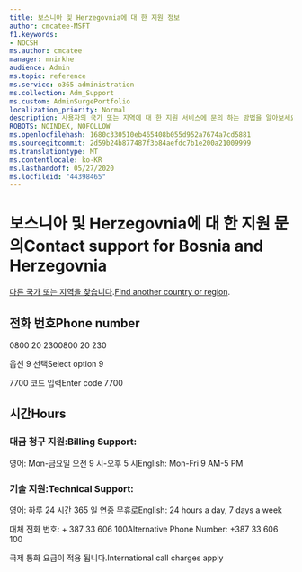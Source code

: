 ```yaml
---
title: 보스니아 및 Herzegovnia에 대 한 지원 정보
author: cmcatee-MSFT
f1.keywords:
- NOCSH
ms.author: cmcatee
manager: mnirkhe
audience: Admin
ms.topic: reference
ms.service: o365-administration
ms.collection: Adm_Support
ms.custom: AdminSurgePortfolio
localization_priority: Normal
description: 사용자의 국가 또는 지역에 대 한 지원 서비스에 문의 하는 방법을 알아보세요.
ROBOTS: NOINDEX, NOFOLLOW
ms.openlocfilehash: 1680c330510eb465408b055d952a7674a7cd5881
ms.sourcegitcommit: 2d59b24b877487f3b84aefdc7b1e200a21009999
ms.translationtype: MT
ms.contentlocale: ko-KR
ms.lasthandoff: 05/27/2020
ms.locfileid: "44398465"
---
```

# <a name="contact-support-for-bosnia-and-herzegovnia"></a><span data-ttu-id="2a80b-103">보스니아 및 Herzegovnia에 대 한 지원 문의</span><span class="sxs-lookup"><span data-stu-id="2a80b-103">Contact support for Bosnia and Herzegovnia</span></span>

<span data-ttu-id="2a80b-104">[다른 국가 또는 지역을 찾습니다](../contact-support-for-business-products.md).</span><span class="sxs-lookup"><span data-stu-id="2a80b-104">[Find another country or region](../contact-support-for-business-products.md).</span></span>

## <a name="phone-number"></a><span data-ttu-id="2a80b-105">전화 번호</span><span class="sxs-lookup"><span data-stu-id="2a80b-105">Phone number</span></span>
<span data-ttu-id="2a80b-106">0800 20 230</span><span class="sxs-lookup"><span data-stu-id="2a80b-106">0800 20 230</span></span>

<span data-ttu-id="2a80b-107">옵션 9 선택</span><span class="sxs-lookup"><span data-stu-id="2a80b-107">Select option 9</span></span>

<span data-ttu-id="2a80b-108">7700 코드 입력</span><span class="sxs-lookup"><span data-stu-id="2a80b-108">Enter code 7700</span></span>

## <a name="hours"></a><span data-ttu-id="2a80b-109">시간</span><span class="sxs-lookup"><span data-stu-id="2a80b-109">Hours</span></span>
### <a name="billing-support"></a><span data-ttu-id="2a80b-110">대금 청구 지원:</span><span class="sxs-lookup"><span data-stu-id="2a80b-110">Billing Support:</span></span>

<span data-ttu-id="2a80b-111">영어: Mon-금요일 오전 9 시-오후 5 시</span><span class="sxs-lookup"><span data-stu-id="2a80b-111">English: Mon-Fri 9 AM-5 PM</span></span>

### <a name="technical-support"></a><span data-ttu-id="2a80b-112">기술 지원:</span><span class="sxs-lookup"><span data-stu-id="2a80b-112">Technical Support:</span></span>

<span data-ttu-id="2a80b-113">영어: 하루 24 시간 365 일 연중 무휴로</span><span class="sxs-lookup"><span data-stu-id="2a80b-113">English: 24 hours a day, 7 days a week</span></span>

<span data-ttu-id="2a80b-114">대체 전화 번호: + 387 33 606 100</span><span class="sxs-lookup"><span data-stu-id="2a80b-114">Alternative Phone Number: +387 33 606 100</span></span>

<span data-ttu-id="2a80b-115">국제 통화 요금이 적용 됩니다.</span><span class="sxs-lookup"><span data-stu-id="2a80b-115">International call charges apply</span></span>
